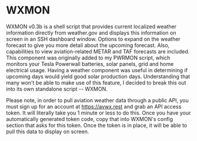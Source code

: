 # WXMON

WXMON v0.3b is a shell script that provides current localized weather information directly from weather.gov and displays this information on screen in an SSH dashboard window. Options to expand on the weather forecast to give you more detail about the upcoming forecast. Also, capabilities to view aviation-related METAR and TAF forecasts are included. This component was originally added to my PWRMON script, which monitors your Tesla Powerwall batteries, solar panels, grid and home electrical usage. Having a weather component was useful in determining if upcoming days would yield good solar production days. Understanding that many won't be able to make use of this feature, I decided to break this out into its own standalone script -- WXMON.

Please note, in order to pull aviation weather data through a public API, you must sign up for an account at https://avwx.rest and grab an API access token. It will literally take you 1 minute or less to do this.  Once you have your automatically generated token code, copy that into WXMON's config section that asks for this token. Once the token is in place, it will be able to pull this data to display on screen.
